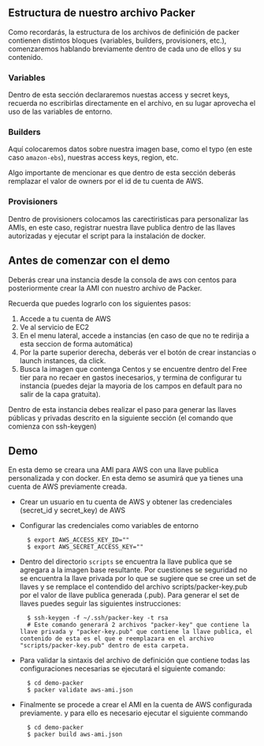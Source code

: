 ## Estructura de nuestro archivo Packer

Como recordarás, la estructura de los archivos de definición de packer contienen distintos bloques (variables, builders, provisioners, etc.), comenzaremos hablando breviamente dentro de cada uno de ellos y su contenido.

### Variables

Dentro de esta sección declararemos nuestas access y secret keys, recuerda no escribirlas directamente en el archivo, en su lugar aprovecha el uso de las variables de entorno.

### Builders

Aquí colocaremos datos sobre nuestra imagen base, como el typo (en este caso `amazon-ebs`), nuestras access keys, region, etc.

Algo importante de mencionar es que dentro de esta sección deberás remplazar el valor de owners por el id de tu cuenta de AWS.

### Provisioners

Dentro de provisioners colocamos las carectiristicas para personalizar las AMIs, en este caso, registrar nuestra llave publica dentro de las llaves autorizadas y ejecutar el script para la instalación de docker.

## Antes de comenzar con el demo

Deberás crear una instancia desde la consola de aws con centos para posteriormente crear la AMI con nuestro archivo de Packer.

Recuerda que puedes lograrlo con los siguientes pasos:

1. Accede a tu cuenta de AWS
2. Ve al servicio de EC2
3. En el menu lateral, accede a instancias (en caso de que no te redirija a esta seccion de forma automática)
4. Por la parte superior derecha, deberás ver el botón de crear instancias o launch instances, da click.
5. Busca la imagen que contenga Centos y se encuentre dentro del Free tier para no recaer en gastos inecesarios, y termina de configurar tu instancia (puedes dejar la mayoria de los campos en default para no salir de la capa gratuita).

Dentro de esta instancia debes realizar el paso para generar las llaves públicas y privadas descrito en la siguiente sección (el comando que comienza con ssh-keygen)

## Demo

En esta demo se creara una AMI para AWS con una llave publica personalizada y con docker. En esta demo se asumirá que ya tienes una cuenta de AWS previamente creada.

- Crear un usuario en tu cuenta de AWS y obtener las credenciales (secret_id y secret_key) de AWS
- Configurar las credenciales como variables de entorno

  ```
    $ export AWS_ACCESS_KEY_ID=""
    $ export AWS_SECRET_ACCESS_KEY=""
  ```

- Dentro del directorio `scripts` se encuentra la llave publica que se agregara a la imagen base resultante. Por cuestiones se seguridad no se encuentra la llave privada por lo que se sugiere que se cree un set de llaves y se remplace el contendido del archivo scripts/packer-key.pub por el valor de llave publica generada (.pub). Para generar el set de llaves puedes seguir las siguientes instrucciones:

  ```
    $ ssh-keygen -f ~/.ssh/packer-key -t rsa
    # Este comando generará 2 archivos "packer-key" que contiene la llave privada y "packer-key.pub" que contiene la llave publica, el contenido de esta es el que e reemplazara en el archivo "scripts/packer-key.pub" dentro de esta carpeta.
  ```

- Para validar la sintaxis del archivo de definición que contiene todas las configuraciones necesarias se ejecutará el siguiente comando:

  ```
    $ cd demo-packer
    $ packer validate aws-ami.json
  ```

- Finalmente se procede a crear el AMI en la cuenta de AWS configurada previamente. y para ello es necesario ejecutar el siguiente commando
  ```
    $ cd demo-packer
    $ packer build aws-ami.json
  ```
